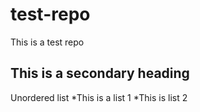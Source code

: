 # test-repo
This is a test repo
## This is a secondary heading
Unordered list
*This is a list 1
*This is list 2
